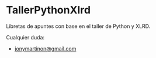 # TallerPythonXlrd
Libretas de apuntes con base en el taller de Python y XLRD.

Cualquier duda:
- jonymartinon@gmail.com
